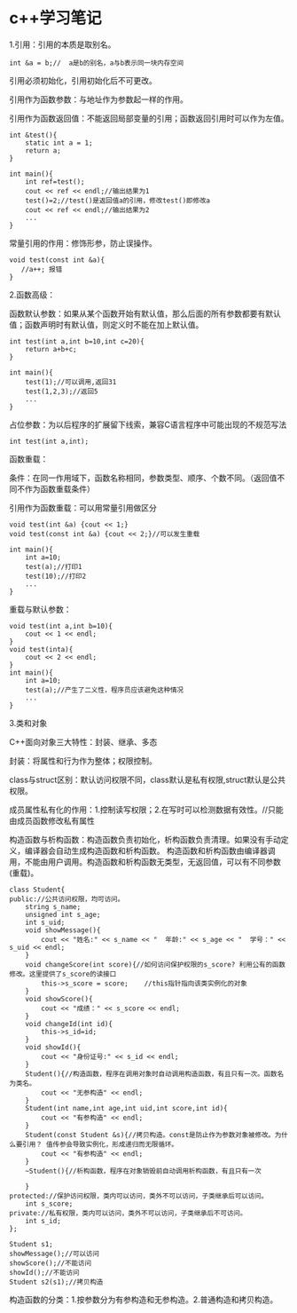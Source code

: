 # c++学习笔记
1.引用：引用的本质是取别名。
 
`int &a = b;//  a是b的别名，a与b表示同一块内存空间`
 
引用必须初始化，引用初始化后不可更改。
 
引用作为函数参数：与地址作为参数起一样的作用。
 
引用作为函数返回值：不能返回局部变量的引用；函数返回引用时可以作为左值。
 
 ```
 int &test(){
     static int a = 1;
     return a;
 }
  
 int main(){
     int ref=test();
     cout << ref << endl;//输出结果为1
     test()=2;//test()是返回值a的引用，修改test()即修改a
     cout << ref << endl;//输出结果为2
     ...
 }
 ```
  
  常量引用的作用：修饰形参，防止误操作。
  
  ```
 void test(const int &a){
     //a++; 报错
 }    
 ```
 
 2.函数高级：
 
 函数默认参数：如果从某个函数开始有默认值，那么后面的所有参数都要有默认值；函数声明时有默认值，则定义时不能在加上默认值。
 ```
 int test(int a,int b=10,int c=20){
     return a+b+c;
 }
 
 int main(){
     test(1);//可以调用,返回31
     test(1,2,3);//返回5
     ...
 }
 ```
 
 占位参数：为以后程序的扩展留下线索，兼容C语言程序中可能出现的不规范写法
 
 ```
 int test(int a,int);
 ```
 
 函数重载：
 
 条件：在同一作用域下，函数名称相同，参数类型、顺序、个数不同。（返回值不同不作为函数重载条件）
 
 引用作为函数重载：可以用常量引用做区分
 
 ```
 void test(int &a) {cout << 1;}
 void test(const int &a) {cout << 2;}//可以发生重载
 
 int main(){
     int a=10;
     test(a);//打印1
     test(10);//打印2
     ...
 }
 ```
 
 重载与默认参数：
 ```
 void test(int a,int b=10){
     cout << 1 << endl;
 }
 void test(inta){
     cout << 2 << endl;
 }
 int main(){
     int a=10;
     test(a);//产生了二义性，程序员应该避免这种情况
     ...
 }
 ```
 
 3.类和对象
 
 C++面向对象三大特性：封装、继承、多态
 
 封装：将属性和行为作为整体；权限控制。
 
 class与struct区别：默认访问权限不同，class默认是私有权限,struct默认是公共权限。
 
 成员属性私有化的作用：1.控制读写权限；2.在写时可以检测数据有效性。//只能由成员函数修改私有属性
 
 构造函数与析构函数：构造函数负责初始化，析构函数负责清理。如果没有手动定义，编译器会自动生成构造函数和析构函数。
 构造函数和析构函数由编译器调用，不能由用户调用。构造函数和析构函数无类型，无返回值，可以有不同参数(重载)。
 
 ```
 class Student{
 public://公共访问权限，均可访问。
     string s_name;
     unsigned int s_age;
     int s_uid;
     void showMessage(){
         cout << "姓名:" << s_name << "  年龄:" << s_age << "  学号：" << s_uid << endl;
     }
     void changeScore(int score){//如何访问保护权限的s_score? 利用公有的函数修改。这里提供了s_score的读接口
         this->s_score = score;    //this指针指向该类实例化的对象
     }
     void showScore(){
         cout << "成绩：" << s_score << endl;
     }
     void changeId(int id){
         this->s_id=id;
     }
     void showId(){
         cout << "身份证号:" << s_id << endl;
     }
     Student(){//构造函数，程序在调用对象时自动调用构造函数，有且只有一次。函数名为类名。
         cout << "无参构造" << endl;
     }
     Student(int name,int age,int uid,int score,int id){
         cout << "有参构造" << endl;
     }
     Student(const Student &s){//拷贝构造。const是防止作为参数对象被修改。为什么要引用？ 值传参会导致实例化，形成递归而无限循环。
         cout << "有参构造" << endl;
     }
     ~Student(){//析构函数，程序在对象销毁前自动调用析构函数，有且只有一次
     
     }
 protected://保护访问权限，类内可以访问，类外不可以访问，子类继承后可以访问。
     int s_score;
 private://私有权限，类内可以访问，类外不可以访问，子类继承后不可访问。
     int s_id;
 };
 
 Student s1;
 showMessage();//可以访问
 showScore();//不能访问
 showId();//不能访问
 Student s2(s1);//拷贝构造
 ```
 构造函数的分类：1.按参数分为有参构造和无参构造。2.普通构造和拷贝构造。
